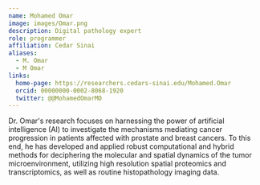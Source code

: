```yaml
---
name: Mohamed Omar
image: images/Omar.png
description: Digital pathology expert
role: programmer
affiliation: Cedar Sinai
aliases:
  - M. Omar
  - M Omar
links:
  home-page: https://researchers.cedars-sinai.edu/Mohamed.Omar
  orcid: 00000000-0002-8068-1920
  twitter: @@MohamedOmarMD
---
```


Dr. Omar's research focuses on harnessing the power of artificial intelligence (AI) to investigate the mechanisms mediating cancer progression in patients affected with prostate and breast cancers. To this end, he has developed and applied robust computational and hybrid methods for deciphering the molecular and spatial dynamics of the tumor microenvironment, utilizing high resolution spatial proteomics and transcriptomics, as well as routine histopathology imaging data. 

